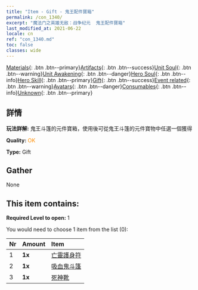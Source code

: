 ```yaml
---
title: "Item - Gift - 鬼王配件寶箱"
permalink: /con_1340/
excerpt: "魔法门之英雄无敌：战争纪元  鬼王配件寶箱"
last_modified_at: 2021-06-22
locale: cn
ref: "con_1340.md"
toc: false
classes: wide
---
```

 [Materials](/ItemsCN/){: .btn .btn--primary}[Artifacts](/ItemsCN/Artifacts/){: .btn .btn--success}[Unit Soul](/ItemsCN/UnitSoul/){: .btn .btn--warning}[Unit Awakening](/ItemsCN/UnitAwakening/){: .btn .btn--danger}[Hero Soul](/ItemsCN/HeroSoul/){: .btn .btn--info}[Hero Skill](/ItemsCN/HeroSkill/){: .btn .btn--primary}[Gift](/ItemsCN/Gift/){: .btn .btn--success}[Event related](/ItemsCN/Events/){: .btn .btn--warning}[Avatars](/ItemsCN/Avatars/){: .btn .btn--danger}[Consumables](/ItemsCN/Consumables/){: .btn .btn--info}[Unknown](/ItemsCN/Unknown/){: .btn .btn--primary}

## 詳情
 **玩法詳解:** 鬼王斗篷的元件寶箱，使用後可從鬼王斗篷的元件寶物中任選一個獲得

 **Quality:** <span style="color: #FF8C00">OK</span>

 **Type:** Gift

## Gather

  None

## This item contains:

 **Required Level to open:** 1

 You would need to choose 1 item from the list (0):

  | Nr | Amount |     Item    |
  |:---|:-------|:------------|
  | 1 |  **1x** | [亡靈護身符](/cn/Items/art_129/) |  | 
  | 2 |  **1x** | [吸血鬼斗篷](/cn/Items/art_130/) |  | 
  | 3 |  **1x** | [死神靴](/cn/Items/art_131/) |  | 
